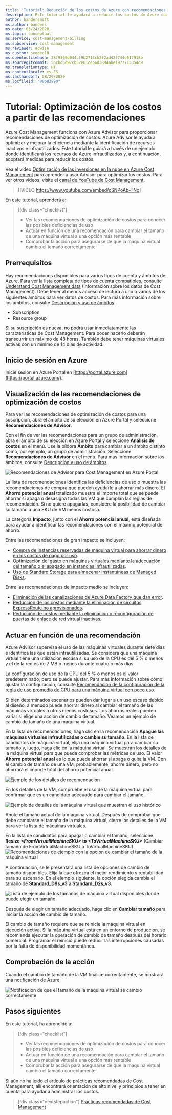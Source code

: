 ```yaml
---
title: 'Tutorial: Reducción de los costos de Azure con recomendaciones'
description: Este tutorial le ayudará a reducir los costos de Azure cuando siga las recomendaciones de optimización.
author: bandersmsft
ms.author: banders
ms.date: 03/24/2020
ms.topic: conceptual
ms.service: cost-management-billing
ms.subservice: cost-management
ms.reviewer: adwise
ms.custom: seodec18
ms.openlocfilehash: 28f9369d044cf9b2713cb2f2ad42f744e517918b
ms.sourcegitcommit: 56cbd6d97cb52e61ceb6d3894abe1977713354d9
ms.translationtype: HT
ms.contentlocale: es-ES
ms.lasthandoff: 08/20/2020
ms.locfileid: "88683290"
---
```

# <a name="tutorial-optimize-costs-from-recommendations"></a>Tutorial: Optimización de los costos a partir de las recomendaciones

Azure Cost Management funciona con Azure Advisor para proporcionar recomendaciones de optimización de costos. Azure Advisor le ayuda a optimizar y mejorar la eficiencia mediante la identificación de recursos inactivos e infrautilizados. Este tutorial le guiará a través de un ejemplo donde identificará los recursos de Azure infrautilizados y, a continuación, adoptará medidas para reducir los costos.

Vea el vídeo [Optimización de las inversiones en la nube en Azure Cost Management](https://www.youtube.com/watch?v=cSNPoAb-TNc) para aprender a usar Advisor para optimizar los costos. Para ver otros vídeos, visite el [canal de YouTube de Cost Management](https://www.youtube.com/c/AzureCostManagement).

>[!VIDEO https://www.youtube.com/embed/cSNPoAb-TNc]

En este tutorial, aprenderá a:

> [!div class="checklist"]
> * Ver las recomendaciones de optimización de costos para conocer las posibles deficiencias de uso
> * Actuar en función de una recomendación para cambiar el tamaño de una máquina virtual a una opción más rentable
> * Comprobar la acción para asegurarse de que la máquina virtual cambió el tamaño correctamente

## <a name="prerequisites"></a>Prerrequisitos
Hay recomendaciones disponibles para varios tipos de cuenta y ámbitos de Azure. Para ver la lista completa de tipos de cuenta compatibles, consulte [Understand Cost Management data](understand-cost-mgt-data.md) (Información sobre los datos de Cost Management). Debe tener al menos acceso de lectura a uno o varios de los siguientes ámbitos para ver datos de costos. Para más información sobre los ámbitos, consulte [Descripción y uso de ámbitos](understand-work-scopes.md).

- Subscription
- Resource group

Si su suscripción es nueva, no podrá usar inmediatamente las características de Cost Management. Para poder hacerlo deberán transcurrir un máximo de 48 horas. También debe tener máquinas virtuales activas con un mínimo de 14 días de actividad.

## <a name="sign-in-to-azure"></a>Inicio de sesión en Azure
Inicie sesión en Azure Portal en [https://portal.azure.com](https://portal.azure.com/).

## <a name="view-cost-optimization-recommendations"></a>Visualización de las recomendaciones de optimización de costos

Para ver las recomendaciones de optimización de costos para una suscripción, abra el ámbito de su elección en Azure Portal y seleccione **Recomendaciones de Advisor**.

Con el fin de ver las recomendaciones para un grupo de administración, abra el ámbito de su elección en Azure Portal y seleccione **Análisis de costos** en el menú. Use la píldora **Ámbito** para cambiar a un ámbito distinto como, por ejemplo, un grupo de administración. Seleccione **Recomendaciones de Advisor** en el menú. Para más información sobre los ámbitos, consulte [Descripción y uso de ámbitos](understand-work-scopes.md).

![Recomendaciones de Advisor para Cost Management en Azure Portal](./media/tutorial-acm-opt-recommendations/advisor-recommendations.png)

La lista de recomendaciones identifica las deficiencias de uso o muestra las recomendaciones de compra que pueden ayudarle a ahorrar más dinero. El **Ahorro potencial anual** totalizado muestra el importe total que se puede ahorrar si apaga o desasigna todas las VM que cumplan las reglas de recomendación. Si no quiere apagarlas, considere la posibilidad de cambiar su tamaño a una SKU de VM menos costosa.

La categoría **Impacto**, junto con el **Ahorro potencial anual**, está diseñada para ayudar a identificar las recomendaciones con el máximo potencial de ahorro.

Entre las recomendaciones de gran impacto se incluyen:
- [Compra de instancias reservadas de máquina virtual para ahorrar dinero en los costos de pago por uso](../../advisor/advisor-cost-recommendations.md#buy-reserved-virtual-machine-instances-to-save-money-over-pay-as-you-go-costs).
- [Optimización del gasto en máquinas virtuales mediante la adecuación del tamaño o el apagado en instancias infrautilizadas](../../advisor/advisor-cost-recommendations.md#optimize-virtual-machine-spend-by-resizing-or-shutting-down-underutilized-instances).
- [Uso de Standard Storage para almacenar instantáneas de Managed Disks](../../advisor/advisor-cost-recommendations.md#use-standard-snapshots-for-managed-disks).

Entre las recomendaciones de impacto medio se incluyen:
- [Eliminación de las canalizaciones de Azure Data Factory que dan error](../../advisor/advisor-cost-recommendations.md#delete-azure-data-factory-pipelines-that-are-failing).
- [Reducción de los costos mediante la eliminación de circuitos ExpressRoute no aprovisionados](../../advisor/advisor-cost-recommendations.md#reduce-costs-by-eliminating-unprovisioned-expressroute-circuits).
- [Reducción de costos mediante la eliminación o reconfiguración de puertas de enlace de red virtual inactivas](../../advisor/advisor-cost-recommendations.md#reduce-costs-by-deleting-or-reconfiguring-idle-virtual-network-gateways).

## <a name="act-on-a-recommendation"></a>Actuar en función de una recomendación

Azure Advisor supervisa el uso de las máquinas virtuales durante siete días e identifica las que están infrautilizadas. Se considera que una máquina virtual tiene una utilización escasa si su uso de la CPU es del 5 % o menos y el de la red es de 7 MB o menos durante cuatro o más días.

La configuración de uso de la CPU del 5 % o menos es el valor predeterminado, pero se puede ajustar. Para más información sobre cómo ajustar la configuración, consulte [Recomendación de la configuración de la regla de uso promedio de CPU para una máquina virtual con poco uso](../../advisor/advisor-get-started.md#configure-low-usage-vm-recommendation).

Si bien determinados escenarios pueden dar lugar a un uso escaso debido al diseño, a menudo puede ahorrar dinero al cambiar el tamaño de las máquinas virtuales a otros menos costosos. Los ahorros reales pueden variar si elige una acción de cambio de tamaño. Veamos un ejemplo de cambio de tamaño de una máquina virtual.

En la lista de recomendaciones, haga clic en la recomendación **Apague las máquinas virtuales infrautilizadas o cambie su tamaño**. En la lista de candidatos de máquina virtual, elija una máquina virtual para cambiar su tamaño y, luego, haga clic en la máquina virtual. Se muestran los detalles de la máquina virtual para que pueda comprobar las métricas de uso. El valor **Ahorro potencial anual** es lo que puede ahorrar si apaga o quita la VM. Con el cambio de tamaño de una VM, probablemente, ahorre dinero, pero no ahorrará el importe total del ahorro potencial anual.

![Ejemplo de los detalles de recomendación](./media/tutorial-acm-opt-recommendations/recommendation-details.png)

En los detalles de la VM, compruebe el uso de la máquina virtual para confirmar que es un candidato adecuado para cambiar el tamaño.

![Ejemplo de detalles de la máquina virtual que muestran el uso histórico](./media/tutorial-acm-opt-recommendations/vm-details.png)

Anote el tamaño actual de la máquina virtual. Después de comprobar que debe cambiarse el tamaño de la máquina virtual, cierre los detalles de la VM para ver la lista de máquinas virtuales.

En la lista de candidatos para apagar o cambiar el tamaño, seleccione **Resize _&lt;FromVirtualMachineSKU&gt;_ to _&lt;ToVirtualMachineSKU&gt;_** (Cambiar tamaño de FromVirtualMachineSKU a ToVirtualMachineSKU).
![Recomendaciones de ejemplo con la opción de cambiar el tamaño de la máquina virtual](./media/tutorial-acm-opt-recommendations/resize-vm.png)

A continuación, se le presentará una lista de opciones de cambio de tamaño disponibles. Elija la que ofrezca el mejor rendimiento y rentabilidad para su escenario. En el ejemplo siguiente, la opción elegida cambia el tamaño de **Standard_D8s_v3** a **Standard_D2s_v3**.

![Lista de ejemplo de los tamaños de máquina virtual disponibles donde puede elegir un tamaño](./media/tutorial-acm-opt-recommendations/choose-size.png)

Después de elegir un tamaño adecuado, haga clic en **Cambiar tamaño** para iniciar la acción de cambio de tamaño.

El cambio de tamaño requiere que se reinicie la máquina virtual en ejecución activa. Si la máquina virtual está en un entorno de producción, se recomienda ejecutar la operación de cambio de tamaño después del horario comercial. Programar el reinicio puede reducir las interrupciones causadas por la falta de disponibilidad momentánea.

## <a name="verify-the-action"></a>Comprobación de la acción

Cuando el cambio de tamaño de la VM finalice correctamente, se mostrará una notificación de Azure.

![Notificación de que el tamaño de la máquina virtual se cambió correctamente](./media/tutorial-acm-opt-recommendations/resized-notification.png)

## <a name="next-steps"></a>Pasos siguientes

En este tutorial, ha aprendido a:

> [!div class="checklist"]
> * Ver las recomendaciones de optimización de costos para conocer las posibles deficiencias de uso
> * Actuar en función de una recomendación para cambiar el tamaño de una máquina virtual a una opción más rentable
> * Comprobar la acción para asegurarse de que la máquina virtual cambió el tamaño correctamente

Si aún no ha leído el artículo de prácticas recomendadas de Cost Management, allí encontrará orientación de alto nivel y principios a tener en cuenta para ayudar a administrar los costos.

> [!div class="nextstepaction"]
> [Prácticas recomendadas de Cost Management](cost-mgt-best-practices.md)
